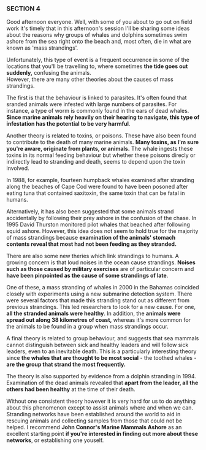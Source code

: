 ### SECTION 4    
Good afternoon everyone. Well, with some of you about to go out on field work it's timely that in this afternoon's session I'll be sharing some ideas about the reasons why groups of whales and dolphins sometimes swim ashore from the sea right onto the beach and, most often, die in what are known as 'mass strandings'.  
  
Unfortunately, this type of event is a frequent occurrence in some of the locations that you'll be travelling to, where sometimes **the tide goes out suddenly,** confusing the animals.  
However, there are many other theories about the causes of mass strandings.  
  
The first is that the behaviour is linked to parasites. It's often found that sranded animals were infested with large numbers of parasites. For instance, a type of worm is commonly found in the ears of dead whales. **Since marine animals rely heavily on their hearing to navigate, this type of infestation has the potential to be very harmful**.  
  
Another theory is related to toxins, or poisons. These have also been found to contribute to the death of many marine animals. **Many toxins, as I'm sure you're aware, originate from plants, or animals.** The whale ingests these toxins in its normal feeding behaviour but whether these poisons direcly or indirectly lead to stranding and death, seems to depend upon the toxin involved.  
  
In 1988, for example, fourteen humpback whales examined after stranding along the beaches of Cape Cod were found to have been posoned after eating tuna that contained saxitoxin, the same toxin that can be fatal in humans.  
  
Alternatively, it has also been suggested that some animals strand accidentally by following their prey ashore in the confusion of the chase. In 1995 David Thurston monitored pilot whales that beached after following squid ashore. However, this idea does not seem to hold true for the majority of mass strandings because **examination of the animals' stomach contents reveal that most had not been feeding as they stranded.**  
  
There are also some new theries which link strandings to humans. A growing concern is that loud noises in the ocean cause strandings. **Noises such as those caused by military exercises** are of particular concern and **have been pinpointed as the cause of some strandings of late**.  
  
One of these, a mass stranding of whales in 2000 in the Bahamas coincided closely with experiments using a new submarine detection system. There were several factors that made this stranding stand out as different from previous strandings. This led researchers to look for a new cause. For one, **all the stranded animals were healthy**. In addition, the **animals were spread out along 38 kilometres of coast,** whereas it's more common for the animals to be found in a group when mass strandings occur.  
  
A final theory is related to group behaviour, and suggests that sea mammals cannot distinguish between sick and healthy leaders and will follow sick leaders, even to an inevitable death. This is a particularly interesting theory since **the whales that are thought to be most social** - the toothed whales - **are the group that strand the most frequently.**  
  
The theory is also supported by evidence from a dolphin stranding in 1994. Examination of the dead animals revealed that **apart from the leader, all the others had been healthy** at the time of their death.  
  
Without one consistent theory however it is very hard for us to do anything about this phenomenon except to assist animals where and when we can. Stranding networks have been established around the world to aid in rescuing animals and collecting samples from those that could not be helped. I recommend **John Connor's Marine Mammals Ashore** as an excellent starting point **if you're interested in finding out more about these networks**, or establishing one youself.  
